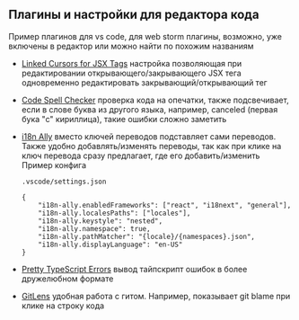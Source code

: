 ## Плагины и настройки для редактора кода

Пример плагинов для vs code, для web storm плагины, возможно, уже включены в редактор или можно найти по похожим названиям

* [Linked Cursors for JSX Tags](https://www.typescriptlang.org/docs/handbook/release-notes/typescript-5-1.html#linked-cursors-for-jsx-tags) настройка позволяющая при редактировании открывающего/закрывающего JSX тега одновременно редактировать закрывающий/открывающий тег

* [Code Spell Checker](https://marketplace.visualstudio.com/items?itemName=streetsidesoftware.code-spell-checker) проверка кода на опечатки, также подсвечивает, если в слове буква из другого языка, например, сanceled (первая бука "с" кириллица), такие ошибки сложно заметить

* [i18n Ally](https://marketplace.visualstudio.com/items?itemName=Lokalise.i18n-ally) вместо ключей переводов подставляет сами переводов. Также удобно добавлять/изменять переводы, так как при клике на ключ перевода сразу предлагает, где его добавить/изменить
Пример конфига

    ```
    .vscode/settings.json

    {
        "i18n-ally.enabledFrameworks": ["react", "i18next", "general"],
        "i18n-ally.localesPaths": ["locales"],
        "i18n-ally.keystyle": "nested",
        "i18n-ally.namespace": true,
        "i18n-ally.pathMatcher": "{locale}/{namespaces}.json",
        "i18n-ally.displayLanguage": "en-US"
    }
    ```

* [Pretty TypeScript Errors](https://marketplace.visualstudio.com/items?itemName=yoavbls.pretty-ts-errors) вывод тайпскрипт ошибок в более дружелюбном формате

* [GitLens](https://marketplace.visualstudio.com/items?itemName=eamodio.gitlens) удобная работа с гитом. Например, показывает git blame при клике на строку кода
